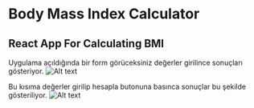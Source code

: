# Body Mass Index Calculator

## React App For Calculating BMI

Uygulama açıldığında bir form görüceksiniz değerler girilince sonuçları gösteriyor.
![Alt text](https://ibb.co/YttnjX2)

Bu kısıma değerler girilip hesapla butonuna basınca sonuçlar bu şekilde gösteriliyor.
![Alt text](https://ibb.co/s1mkcL0)
